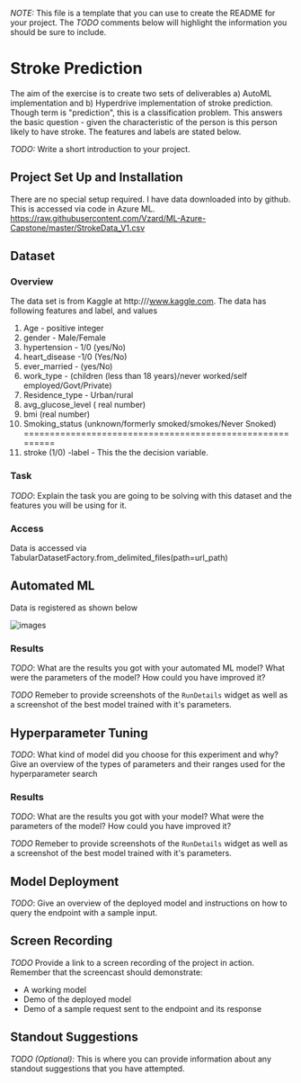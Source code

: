 *NOTE:* This file is a template that you can use to create the README for your project. The *TODO* comments below will highlight the information you should be sure to include.

# Stroke Prediction 

The aim of the exercise is to create two sets of deliverables a) AutoML implementation  and b) Hyperdrive implementation of stroke prediction. 
Though term is "prediction", this is a classification problem. This answers the basic question - given the characteristic of the person
is this person likely to have stroke. The features and labels are stated below. 

*TODO:* Write a short introduction to your project.

## Project Set Up and Installation

There are no special setup required. I have data downloaded into by github. This is accessed via code in Azure ML. 
https://raw.githubusercontent.com/Vzard/ML-Azure-Capstone/master/StrokeData_V1.csv

## Dataset

### Overview
The data set is from Kaggle at http:///www.kaggle.com. The data has following features and label, and values

1. Age - positive integer
2. gender	 - Male/Female
3. hypertension	 - 1/0 (yes/No)
4. heart_disease	 -1/0 (Yes/No)
5. ever_married	- (yes/No)
6. work_type	- (children (less than 18 years)/never worked/self employed/Govt/Private)
7. Residence_type	- Urban/rural
8. avg_glucose_level	( real number)
9. bmi	(real number)
10. Smoking_status	(unknown/formerly smoked/smokes/Never Snoked)
=========================================================
12. stroke (1/0) -label - This the the decision variable. 
 
### Task
*TODO*: Explain the task you are going to be solving with this dataset and the features you will be using for it.

### Access

Data is accessed via TabularDatasetFactory.from_delimited_files(path=url_path)

## Automated ML

Data is registered as shown below

![images](https://github.com/Vzard/Assignment-3/starter_files/registerdata.png)


### Results
*TODO*: What are the results you got with your automated ML model? What were the parameters of the model? How could you have improved it?

*TODO* Remeber to provide screenshots of the `RunDetails` widget as well as a screenshot of the best model trained with it's parameters.

## Hyperparameter Tuning
*TODO*: What kind of model did you choose for this experiment and why? Give an overview of the types of parameters and their ranges used for the hyperparameter search


### Results
*TODO*: What are the results you got with your model? What were the parameters of the model? How could you have improved it?

*TODO* Remeber to provide screenshots of the `RunDetails` widget as well as a screenshot of the best model trained with it's parameters.

## Model Deployment
*TODO*: Give an overview of the deployed model and instructions on how to query the endpoint with a sample input.

## Screen Recording
*TODO* Provide a link to a screen recording of the project in action. Remember that the screencast should demonstrate:
- A working model
- Demo of the deployed  model
- Demo of a sample request sent to the endpoint and its response

## Standout Suggestions
*TODO (Optional):* This is where you can provide information about any standout suggestions that you have attempted.
